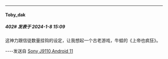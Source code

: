 
*****

####  Toby_dak  
##### 402#       发表于 2024-1-8 15:09

这神力跟信徒数量挂钩的设定，让我想起一个古老游戏，牛蛙的《上帝也疯狂》。

----发送自 [Sony J9110,Android 11](http://stage1.5j4m.com/?1.37)

